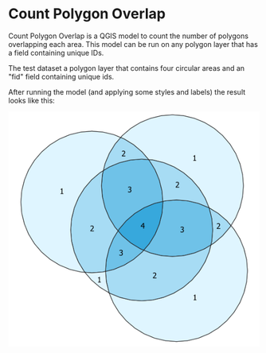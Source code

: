 # Count Polygon Overlap

Count Polygon Overlap is a QGIS model to count the number of polygons overlapping each area.  This model can be run on any polygon layer that has a field containing unique IDs.

The test dataset a polygon layer that contains four circular areas and an "fid" field containing unique ids.

After running the model (and applying some styles and labels) the result looks like this:

![model result](result.png)

